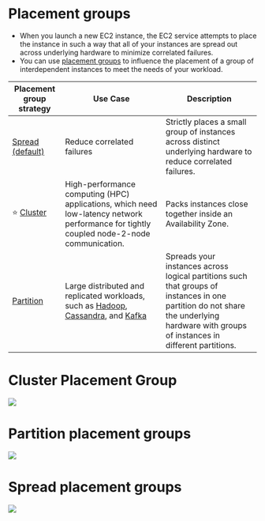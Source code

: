 # Placement groups
- When you launch a new EC2 instance, the EC2 service attempts to place the instance in such a way that all of your instances are spread out across underlying hardware to minimize correlated failures. 
- You can use [placement groups](https://docs.aws.amazon.com/AWSEC2/latest/UserGuide/placement-groups.html) to influence the placement of a group of interdependent instances to meet the needs of your workload.

| Placement group strategy                                                                      | Use Case                                                                                                                                                                                                                                                                                                                                  | Description                                                                                                                                                                            |
|-----------------------------------------------------------------------------------------------|-------------------------------------------------------------------------------------------------------------------------------------------------------------------------------------------------------------------------------------------------------------------------------------------------------------------------------------------|----------------------------------------------------------------------------------------------------------------------------------------------------------------------------------------|
| [Spread (default)](https://docs.aws.amazon.com/AWSEC2/latest/UserGuide/placement-groups.html) | Reduce correlated failures                                                                                                                                                                                                                                                                                                                | Strictly places a small group of instances across distinct underlying hardware to reduce correlated failures.                                                                          |
| :star: [Cluster](https://docs.aws.amazon.com/AWSEC2/latest/UserGuide/placement-groups.html)   | High-performance computing (HPC) applications, which need low-latency network performance for tightly coupled node-2-node communication.                                                                                                                                                                                                  | Packs instances close together inside an Availability Zone.                                                                                                                            |
| [Partition](https://docs.aws.amazon.com/AWSEC2/latest/UserGuide/placement-groups.html)        | Large distributed and replicated workloads, such as [Hadoop](../../../../1_HLDDesignComponents/5_BigDataComponents/BatchProcessing/ApacheHadoop/Readme.md), [Cassandra](../../../../1_HLDDesignComponents/3_DatabaseComponents/NoSQL-Databases/ApacheCasandra.md), and [Kafka](../../../../1_HLDDesignComponents/4_MessageBrokers/Kafka/Readme.md) | Spreads your instances across logical partitions such that groups of instances in one partition do not share the underlying hardware with groups of instances in different partitions. |

# Cluster Placement Group

![](https://docs.aws.amazon.com/images/AWSEC2/latest/UserGuide/images/placement-group-cluster.png)

# Partition placement groups

![](https://docs.aws.amazon.com/images/AWSEC2/latest/UserGuide/images/placement-group-partition.png)

# Spread placement groups

![](https://docs.aws.amazon.com/images/AWSEC2/latest/UserGuide/images/placement-group-spread.png)
